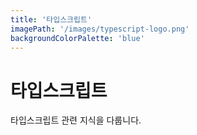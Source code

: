 ```yaml
---
title: '타입스크립트'
imagePath: '/images/typescript-logo.png'
backgroundColorPalette: 'blue'
---
```


# 타입스크립트

타입스크립트 관련 지식을 다룹니다.

